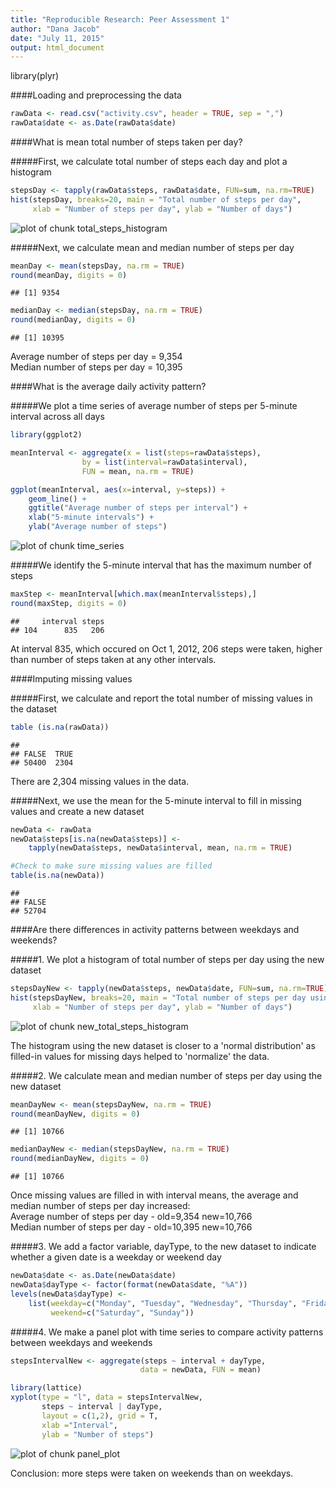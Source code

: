 ```yaml
---
title: "Reproducible Research: Peer Assessment 1"
author: "Dana Jacob"
date: "July 11, 2015"
output: html_document
---
```


library(plyr)

####Loading and preprocessing the data


```r
rawData <- read.csv("activity.csv", header = TRUE, sep = ",")
rawData$date <- as.Date(rawData$date)    
```
    
####What is mean total number of steps taken per day?

#####First, we calculate total number of steps each day and plot a histogram


```r
stepsDay <- tapply(rawData$steps, rawData$date, FUN=sum, na.rm=TRUE)
hist(stepsDay, breaks=20, main = "Total number of steps per day",
     xlab = "Number of steps per day", ylab = "Number of days")
```

![plot of chunk total_steps_histogram](figure/total_steps_histogram-1.png) 

#####Next, we calculate mean and median number of steps per day


```r
meanDay <- mean(stepsDay, na.rm = TRUE)
round(meanDay, digits = 0)
```

```
## [1] 9354
```

```r
medianDay <- median(stepsDay, na.rm = TRUE)
round(medianDay, digits = 0)
```

```
## [1] 10395
```

Average number of steps per day = 9,354  
Median number of steps per day = 10,395

####What is the average daily activity pattern?

#####We plot a time series of average number of steps per 5-minute interval across all days


```r
library(ggplot2)

meanInterval <- aggregate(x = list(steps=rawData$steps),
                by = list(interval=rawData$interval), 
                FUN = mean, na.rm = TRUE)

ggplot(meanInterval, aes(x=interval, y=steps)) + 
    geom_line() +
    ggtitle("Average number of steps per interval") +
    xlab("5-minute intervals") +
    ylab("Average number of steps")
```

![plot of chunk time_series](figure/time_series-1.png) 

#####We identify the 5-minute interval that has the maximum number of steps


```r
maxStep <- meanInterval[which.max(meanInterval$steps),]
round(maxStep, digits = 0)
```

```
##     interval steps
## 104      835   206
```

At interval 835, which occured on Oct 1, 2012, 206 steps were taken, higher than number of steps taken at any other intervals. 

####Imputing missing values

#####First, we calculate and report the total number of missing values in the dataset 


```r
table (is.na(rawData))
```

```
## 
## FALSE  TRUE 
## 50400  2304
```

There are 2,304 missing values in the data. 

#####Next, we use the mean for the 5-minute interval to fill in missing values and create a new dataset


```r
newData <- rawData
newData$steps[is.na(newData$steps)] <- 
    tapply(newData$steps, newData$interval, mean, na.rm = TRUE)

#Check to make sure missing values are filled
table(is.na(newData))
```

```
## 
## FALSE 
## 52704
```

####Are there differences in activity patterns between weekdays and weekends?

#####1. We plot a histogram of total number of steps per day using the new dataset


```r
stepsDayNew <- tapply(newData$steps, newData$date, FUN=sum, na.rm=TRUE)
hist(stepsDayNew, breaks=20, main = "Total number of steps per day using new dataset",
     xlab = "Number of steps per day", ylab = "Number of days")
```

![plot of chunk new_total_steps_histogram](figure/new_total_steps_histogram-1.png) 

The histogram using the new dataset is closer to a 'normal distribution' as filled-in values for missing days helped to 'normalize' the data.

#####2. We calculate mean and median number of steps per day using the new dataset


```r
meanDayNew <- mean(stepsDayNew, na.rm = TRUE)
round(meanDayNew, digits = 0)
```

```
## [1] 10766
```

```r
medianDayNew <- median(stepsDayNew, na.rm = TRUE)
round(medianDayNew, digits = 0)
```

```
## [1] 10766
```

Once missing values are filled in with interval means, the average and median number of steps per day increased:  
Average number of steps per day - old=9,354 new=10,766  
Median number of steps per day - old=10,395 new=10,766

#####3. We add a factor variable, dayType, to the new dataset to indicate whether a given date is a weekday or weekend day


```r
newData$date <- as.Date(newData$date)
newData$dayType <- factor(format(newData$date, "%A"))
levels(newData$dayType) <- 
    list(weekday=c("Monday", "Tuesday", "Wednesday", "Thursday", "Friday"),
         weekend=c("Saturday", "Sunday"))
```

#####4. We make a panel plot with time series to compare activity patterns between weekdays and weekends


```r
stepsIntervalNew <- aggregate(steps ~ interval + dayType,
                             data = newData, FUN = mean)

library(lattice)
xyplot(type = "l", data = stepsIntervalNew,
       steps ~ interval | dayType,
       layout = c(1,2), grid = T,
       xlab ="Interval",
       ylab = "Number of steps")
```

![plot of chunk panel_plot](figure/panel_plot-1.png) 

Conclusion: more steps were taken on weekends than on weekdays.
